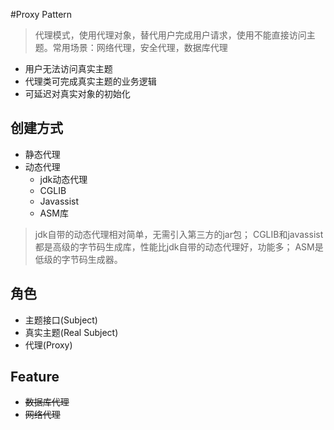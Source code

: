 #Proxy Pattern
> 代理模式，使用代理对象，替代用户完成用户请求，使用不能直接访问主题。常用场景：网络代理，安全代理，数据库代理

* 用户无法访问真实主题
* 代理类可完成真实主题的业务逻辑
* 可延迟对真实对象的初始化

## 创建方式
* 静态代理
* 动态代理
  * jdk动态代理
  * CGLIB
  * Javassist
  * ASM库
> jdk自带的动态代理相对简单，无需引入第三方的jar包；
CGLIB和javassist都是高级的字节码生成库，性能比jdk自带的动态代理好，功能多；
ASM是低级的字节码生成器。
  
## 角色
* 主题接口(Subject) 
* 真实主题(Real Subject)
* 代理(Proxy)

## Feature
* ~~数据库代理~~
* ~~网络代理~~